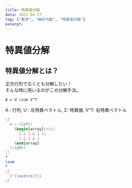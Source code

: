 ```yaml
---
title: 特異値分解
data: 2021-04-27
tag: ["数学", "線形代数", "特異値分解"]
excerpt:
---
```


# 特異値分解
## 特異値分解とは？
正方行列でなくとも分解したい！<br>
そんな時に用いるのがこの分解手法。

```latex
A = U \sum V^T
```
A : 行列,
U : 左特異ベクトル,
Σ: 特異値,
V^T: 右特異ベクトル

```latex
\[
  A = \left(
    \begin{array}{ccc}
      2 & 1 & 1 \\
      1 & 1 & 2
    \end{array}
  \right)
\]
*
\sum
*
\[
  V^{\mathrm{T}}
\]
```
